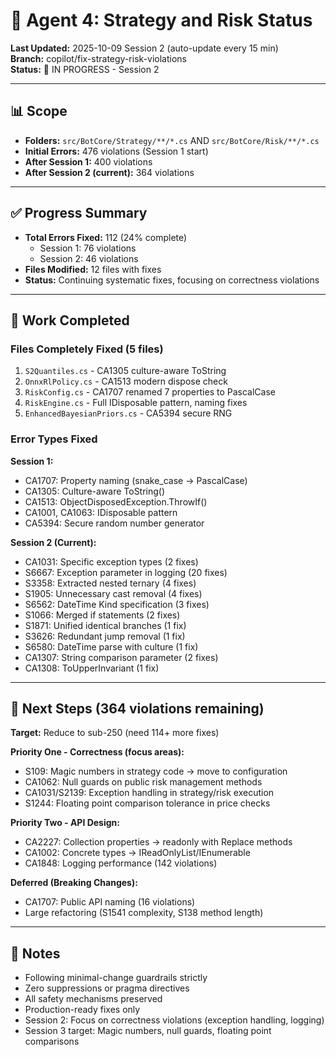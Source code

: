 # 🤖 Agent 4: Strategy and Risk Status

**Last Updated:** 2025-10-09 Session 2 (auto-update every 15 min)  
**Branch:** copilot/fix-strategy-risk-violations  
**Status:** 🔄 IN PROGRESS - Session 2

---

## 📊 Scope
- **Folders:** `src/BotCore/Strategy/**/*.cs` AND `src/BotCore/Risk/**/*.cs`
- **Initial Errors:** 476 violations (Session 1 start)
- **After Session 1:** 400 violations
- **After Session 2 (current):** 364 violations

---

## ✅ Progress Summary
- **Total Errors Fixed:** 112 (24% complete)
  - Session 1: 76 violations
  - Session 2: 46 violations
- **Files Modified:** 12 files with fixes
- **Status:** Continuing systematic fixes, focusing on correctness violations

---

## 📝 Work Completed

### Files Completely Fixed (5 files)
1. `S2Quantiles.cs` - CA1305 culture-aware ToString
2. `OnnxRlPolicy.cs` - CA1513 modern dispose check
3. `RiskConfig.cs` - CA1707 renamed 7 properties to PascalCase
4. `RiskEngine.cs` - Full IDisposable pattern, naming fixes
5. `EnhancedBayesianPriors.cs` - CA5394 secure RNG

### Error Types Fixed

**Session 1:**
- CA1707: Property naming (snake_case → PascalCase)
- CA1305: Culture-aware ToString()
- CA1513: ObjectDisposedException.ThrowIf()
- CA1001, CA1063: IDisposable pattern
- CA5394: Secure random number generator

**Session 2 (Current):**
- CA1031: Specific exception types (2 fixes)
- S6667: Exception parameter in logging (20 fixes)
- S3358: Extracted nested ternary (4 fixes)
- S1905: Unnecessary cast removal (4 fixes)
- S6562: DateTime Kind specification (3 fixes)
- S1066: Merged if statements (2 fixes)
- S1871: Unified identical branches (1 fix)
- S3626: Redundant jump removal (1 fix)
- S6580: DateTime parse with culture (1 fix)
- CA1307: String comparison parameter (2 fixes)
- CA1308: ToUpperInvariant (1 fix)

---

## 🎯 Next Steps (364 violations remaining)
**Target:** Reduce to sub-250 (need 114+ more fixes)

**Priority One - Correctness (focus areas):**
- S109: Magic numbers in strategy code → move to configuration
- CA1062: Null guards on public risk management methods
- CA1031/S2139: Exception handling in strategy/risk execution
- S1244: Floating point comparison tolerance in price checks

**Priority Two - API Design:**
- CA2227: Collection properties → readonly with Replace methods
- CA1002: Concrete types → IReadOnlyList/IEnumerable
- CA1848: Logging performance (142 violations)

**Deferred (Breaking Changes):**
- CA1707: Public API naming (16 violations)
- Large refactoring (S1541 complexity, S138 method length)

---

## 📖 Notes
- Following minimal-change guardrails strictly
- Zero suppressions or pragma directives
- All safety mechanisms preserved
- Production-ready fixes only
- Session 2: Focus on correctness violations (exception handling, logging)
- Session 3 target: Magic numbers, null guards, floating point comparisons
